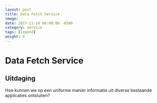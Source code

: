 ```yaml
---
layout: post
title: Data Fetch Service
image: 
date: 2017-11-16 00:00:00 -0500
category: service
tags: [lopend]
weight: 4
---
```



# Data Fetch Service

## Uitdaging

Hoe kunnen we op een uniforme manier informatie uit diverse bestaande applicaties ontsluiten?



 
